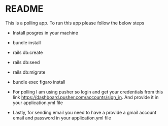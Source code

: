 # README

This is a polling app. To run this app please follow the below steps


* Install posgres in your machine

* bundle install

* rails db:create

* rails db:seed

* rails db:migrate

* bundle exec figaro install

* For polling I am using pusher so login and get your credentials from this link https://dashboard.pusher.com/accounts/sign_in. And provide it in your application.yml file 

* Lastly, for sending email you need to have a provide a gmail account email and password in your application.yml file
